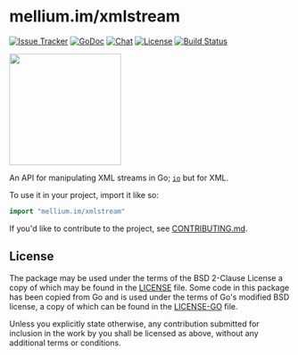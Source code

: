 # mellium.im/xmlstream

[![Issue Tracker][badge]](https://github.com/mellium/xmpp/issues)
[![GoDoc](https://godoc.org/mellium.im/xmlstream?status.svg)](https://pkg.go.dev/mellium.im/xmlstream)
[![Chat](https://img.shields.io/badge/XMPP-users@mellium.chat-orange.svg)](https://mellium.chat)
[![License](https://img.shields.io/badge/license-FreeBSD-blue.svg)](https://opensource.org/licenses/BSD-2-Clause)
[![Build Status](https://builds.sr.ht/~samwhited/xmlstream.svg)](https://builds.sr.ht/~samwhited/xmlstream?)

<a href="https://opencollective.com/mellium" alt="Donate on Open Collective"><img src="https://opencollective.com/mellium/donate/button@2x.png?color=blue" width="200"/></a>

An API for manipulating XML streams in Go; [`io`] but for XML.

To use it in your project, import it like so:

```go
import "mellium.im/xmlstream"
```

If you'd like to contribute to the project, see [CONTRIBUTING.md].


## License

The package may be used under the terms of the BSD 2-Clause License a copy of
which may be found in the [LICENSE] file.
Some code in this package has been copied from Go and is used under the terms of
Go's modified BSD license, a copy of which can be found in the [LICENSE-GO]
file.

Unless you explicitly state otherwise, any contribution submitted for inclusion
in the work by you shall be licensed as above, without any additional terms or
conditions.


[badge]: https://img.shields.io/badge/style-mellium%2fxmpp-green.svg?longCache=true&style=popout-square&label=issues
[`io`]: https://golang.org/pkg/io/
[CONTRIBUTING.md]: https://mellium.im/docs/CONTRIBUTING
[LICENSE]: ./LICENSE
[LICENSE-GO]: ./LICENSE-GO
